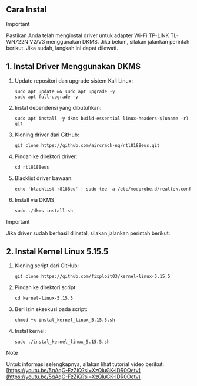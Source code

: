 ## Cara Instal

> [!IMPORTANT]
> Pastikan Anda telah menginstal driver untuk adapter Wi-Fi TP-LINK TL-WN722N V2/V3 menggunakan DKMS. Jika belum, silakan jalankan perintah berikut. Jika sudah, langkah ini dapat dilewati.

## 1. Instal Driver Menggunakan DKMS

1. Update repositori dan upgrade sistem Kali Linux:

   ```
   sudo apt update && sudo apt upgrade -y
   sudo apt full-upgrade -y
   ```

2. Instal dependensi yang dibutuhkan:

   ```
   sudo apt install -y dkms build-essential linux-headers-$(uname -r) git
   ```

3. Kloning driver dari GitHub:

   ```
   git clone https://github.com/aircrack-ng/rtl8188eus.git
   ```

4. Pindah ke direktori driver:

   ```
   cd rtl8188eus
   ```
   
5. Blacklist driver bawaan:

   ```
   echo 'blacklist r8188eu' | sudo tee -a /etc/modprobe.d/realtek.conf
   ```

6. Install via DKMS:

   ```
   sudo ./dkms-install.sh
   ```

> [!IMPORTANT]
> Jika driver sudah berhasil diinstal, silakan jalankan perintah berikut:

## 2. Instal Kernel Linux 5.15.5

1. Kloning script dari GitHub:
   
   ```
   git clone https://github.com/fixploit03/kernel-linux-5.15.5
   ```

2. Pindah ke direktori script:
   
   ```
   cd kernel-linux-5.15.5
   ```
   
3. Beri izin eksekusi pada script:

   ```
   chmod +x instal_kernel_linux_5.15.5.sh
   ```

4. Instal kernel:

   ```
   sudo ./instal_kernel_linux_5.15.5.sh
   ```


> [!NOTE]  
> Untuk informasi selengkapnya, silakan lihat tutorial video berikut:  
> [https://youtu.be/5qAqG-FzZiQ?si=XzQluGK-IDR0Oetv](https://youtu.be/5qAqG-FzZiQ?si=XzQluGK-IDR0Oetv)
